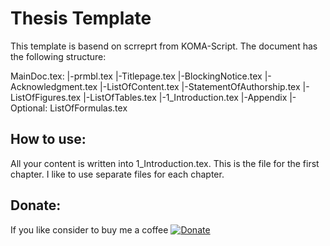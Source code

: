 # Thesis Template
This template is basend on scrreprt from KOMA-Script. The document has the following structure:

MainDoc.tex:
|-prmbl.tex
|-Titlepage.tex
|-BlockingNotice.tex
|-Acknowledgment.tex
|-ListOfContent.tex
|-StatementOfAuthorship.tex
|-ListOfFigures.tex
|-ListOfTables.tex
|-1_Introduction.tex
|-Appendix
|-Optional: ListOfFormulas.tex

## How to use:
All your content is written into 1_Introduction.tex. This is the file for the first chapter. I like to use separate files for each chapter. 



## Donate:
If you like consider to buy me a coffee 
[![Donate](https://www.paypalobjects.com/de_DE/DE/i/btn/btn_donate_LG.gif)](https://www.paypal.com/cgi-bin/webscr?cmd=_s-xclick&hosted_button_id=EYTWNLMPEAFMQ)





